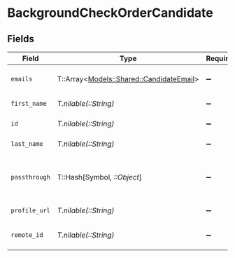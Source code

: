 # BackgroundCheckOrderCandidate


## Fields

| Field                                                                             | Type                                                                              | Required                                                                          | Description                                                                       | Example                                                                           |
| --------------------------------------------------------------------------------- | --------------------------------------------------------------------------------- | --------------------------------------------------------------------------------- | --------------------------------------------------------------------------------- | --------------------------------------------------------------------------------- |
| `emails`                                                                          | T::Array<[Models::Shared::CandidateEmail](../../models/shared/candidateemail.md)> | :heavy_minus_sign:                                                                | List of candidate emails                                                          |                                                                                   |
| `first_name`                                                                      | *T.nilable(::String)*                                                             | :heavy_minus_sign:                                                                | Candidate first name                                                              | Romain                                                                            |
| `id`                                                                              | *T.nilable(::String)*                                                             | :heavy_minus_sign:                                                                | Unique identifier                                                                 | 8187e5da-dc77-475e-9949-af0f1fa4e4e3                                              |
| `last_name`                                                                       | *T.nilable(::String)*                                                             | :heavy_minus_sign:                                                                | Candidate last name                                                               | Sestier                                                                           |
| `passthrough`                                                                     | T::Hash[Symbol, *::Object*]                                                       | :heavy_minus_sign:                                                                | Value to pass through to the provider                                             | {<br/>"other_known_names": "John Doe"<br/>}                                       |
| `profile_url`                                                                     | *T.nilable(::String)*                                                             | :heavy_minus_sign:                                                                | Candidate profile url                                                             | https://exmaple.com/candidate?id=xyz                                              |
| `remote_id`                                                                       | *T.nilable(::String)*                                                             | :heavy_minus_sign:                                                                | Provider's unique identifier                                                      | 8187e5da-dc77-475e-9949-af0f1fa4e4e3                                              |